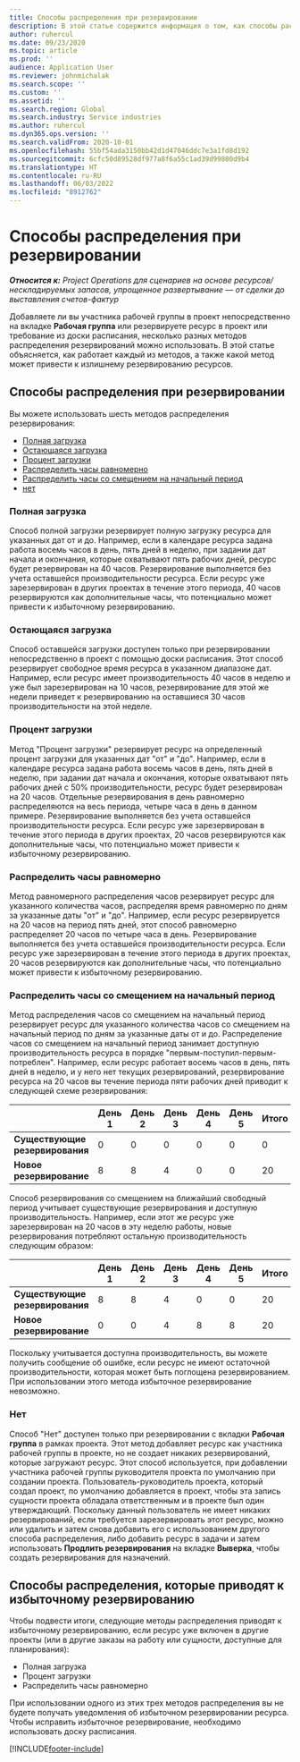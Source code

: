 ```yaml
---
title: Способы распределения при резервировании
description: В этой статье содержится информация о том, как способы распределения при резервировании работают в Project Operations.
author: ruhercul
ms.date: 09/23/2020
ms.topic: article
ms.prod: ''
audience: Application User
ms.reviewer: johnmichalak
ms.search.scope: ''
ms.custom: ''
ms.assetid: ''
ms.search.region: Global
ms.search.industry: Service industries
ms.author: ruhercul
ms.dyn365.ops.version: ''
ms.search.validFrom: 2020-10-01
ms.openlocfilehash: 55bf54ada3150bb42d1d47046ddc7e3a1fd8d192
ms.sourcegitcommit: 6cfc50d89528df977a8f6a55c1ad39d99800d9b4
ms.translationtype: HT
ms.contentlocale: ru-RU
ms.lasthandoff: 06/03/2022
ms.locfileid: "8912762"
---
```

# <a name="booking-allocation-methods"></a>Способы распределения при резервировании

_**Относится к:** Project Operations для сценариев на основе ресурсов/нескладируемых запасов, упрощенное развертывание — от сделки до выставления счетов-фактур_

Добавляете ли вы участника рабочей группы в проект непосредственно на вкладке **Рабочая группа** или резервируете ресурс в проект или требование из доски расписания, несколько разных методов распределения резервирований можно использовать. В этой статье объясняется, как работает каждый из методов, а также какой метод может привести к излишнему резервированию ресурсов.

## <a name="booking-allocation-methods"></a>Способы распределения при резервировании

Вы можете использовать шесть методов распределения резервирования:

- [Полная загрузка](#full)
- [Остающаяся загрузка](#remaining)
- [Процент загрузки](#percentage)
- [Распределить часы равномерно](#evenly)
- [Распределить часы со смещением на начальный период](#front)
- [нет](#none)

### <a name="full-capacity"></a><a name="full"></a>Полная загрузка 
Способ полной загрузки резервирует полную загрузку ресурса для указанных дат от и до. Например, если в календаре ресурса задана работа восемь часов в день, пять дней в неделю, при задании дат начала и окончания, которые охватывают пять рабочих дней, ресурс будет резервирован на 40 часов. Резервирование выполняется без учета оставшейся производительности ресурса. Если ресурс уже зарезервирован в других проектах в течение этого периода, 40 часов резервируются как дополнительные часы, что потенциально может привести к избыточному резервированию.

### <a name="remaining-capacity"></a><a name="remaining"></a>Остающаяся загрузка
Способ оставшейся загрузки доступен только при резервировании непосредственно в проект с помощью доски расписания. Этот способ резервирует свободное время ресурса в указанном диапазоне дат. Например, если ресурс имеет производительность 40 часов в неделю и уже был зарезервирован на 10 часов, резервирование для этой же недели приведет к резервированию на оставшиеся 30 часов производительности на этой неделе.

### <a name="percentage-capacity"></a><a name="percentage"></a>Процент загрузки
Метод "Процент загрузки" резервирует ресурс на определенный процент загрузки для указанных дат "от" и "до". Например, если в календаре ресурса задана работа восемь часов в день, пять дней в неделю, при задании дат начала и окончания, которые охватывают пять рабочих дней с 50% производительности, ресурс будет резервирован на 20 часов. Отдельные резервирования в день равномерно распределяются на весь периода, четыре часа в день в данном примере. Резервирование выполняется без учета оставшейся производительности ресурса. Если ресурс уже зарезервирован в течение этого периода в других проектах, 20 часов резервируются как дополнительные часы, что потенциально может привести к избыточному резервированию.

### <a name="evenly-distribute-hours"></a><a name="evenly"></a>Распределить часы равномерно
Метод равномерного распределения часов резервирует ресурс для указанного количества часов, распределяя время равномерно по дням за указанные даты "от" и "до". Например, если ресурс резервируется на 20 часов на период пять дней, этот способ равномерно распределяет 20 часов по четыре часа в день. Резервирование выполняется без учета оставшейся производительности ресурса. Если ресурс уже зарезервирован в течение этого периода в других проектах, 20 часов резервируются как дополнительные часы, что потенциально может привести к избыточному резервированию.

### <a name="front-load-hours"></a><a name="front"></a>Распределить часы со смещением на начальный период
Метод распределения часов со смещением на начальный период резервирует ресурс для указанного количества часов со смещением на начальный период по дням за указанные даты от и до. Распределение часов со смещением на начальный период занимает доступную производительность ресурса в порядке "первым-поступил-первым-потреблен". Например, если ресурс работает восемь часов в день, пять дней в неделю, и у него нет текущих резервирований, резервирование ресурса на 20 часов вы течение периода пяти рабочих дней приводит к следующей схеме резервирования: 

|                           |    День 1    |    День 2    |    День 3    |    День 4    |    День 5    |    Итого    |
|---------------------------|-------------|-------------|-------------|-------------|-------------|-------------|
|    **Существующие резервирования**    |    0        |    0        |    0        |    0        |    0        |    0        |
|    **Новое резервирование**          |    8        |    8        |    4        |    0        |    0        |    20       |

Способ резервирования со смещением на ближайший свободный период учитывает существующие резервирования и доступную производительность. Например, если этот же ресурс уже зарезервирован на 20 часов в эту неделю работы, новые резервирования потребляют остальную производительность следующим образом:

|                     | День 1 | День 2 | День 3 | День 4 | День 5 | Итого |
|---------------------|-------|-------|-------|-------|-------|-------|
| **Существующие резервирования** | 8     | 8     | 4     | 0     | 0     | 20    |
| **Новое резервирование**       | 0     | 0     | 4     | 8     | 8     | 20    |

Поскольку учитывается доступна производительность, вы можете получить сообщение об ошибке, если ресурс не имеют остаточной производительности, которая может быть поглощена резервированием. При использовании этого метода избыточное резервирование невозможно.

### <a name="none"></a><a name="none"></a>Нет
Способ "Нет" доступен только при резервировании с вкладки **Рабочая группа** в рамках проекта. Этот метод добавляет ресурс как участника рабочей группы в проекте, но не создает никаких резервирований, которые загружают ресурс. Этот способ используется, при добавлении участника рабочей группы руководителя проекта по умолчанию при создании проекта. Пользователь-руководитель проекта, который создал проект, по умолчанию добавляется в проект, чтобы эта запись сущности проекта обладала ответственным и в проекте был один утверждающий. Поскольку данный пользователь не имеет никаких резервирований, если требуется зарезервировать этот ресурс, можно или удалить и затем снова добавить его с использованием другого способа распределения, либо добавить ресурс в задачи и затем использовать **Продлить резервирования** на вкладке **Выверка**, чтобы создать резервирования для назначений.

## <a name="allocation-methods-that-lead-to-overbooking"></a>Способы распределения, которые приводят к избыточному резервированию
Чтобы подвести итоги, следующие методы распределения приводят к избыточному резервированию, если ресурс уже включен в другие проекты (или в другие заказы на работу или сущности, доступные для планирования):

- Полная загрузка
- Процент загрузки
- Распределить часы равномерно

При использовании одного из этих трех методов распределения вы не будете получать уведомления об избыточном резервировании ресурса. Чтобы исправить избыточное резервирование, необходимо использовать доску расписания.


[!INCLUDE[footer-include](../includes/footer-banner.md)]